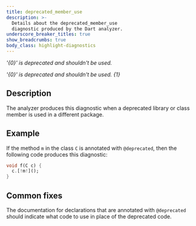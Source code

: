 ```yaml
---
title: deprecated_member_use
description: >-
  Details about the deprecated_member_use
  diagnostic produced by the Dart analyzer.
underscore_breaker_titles: true
show_breadcrumbs: true
body_class: highlight-diagnostics
---
```


_'{0}' is deprecated and shouldn't be used._

_'{0}' is deprecated and shouldn't be used. {1}_

## Description

The analyzer produces this diagnostic when a deprecated library or class
member is used in a different package.

## Example

If the method `m` in the class `C` is annotated with `@deprecated`, then
the following code produces this diagnostic:

```dart
void f(C c) {
  c.[!m!]();
}
```

## Common fixes

The documentation for declarations that are annotated with `@deprecated`
should indicate what code to use in place of the deprecated code.
